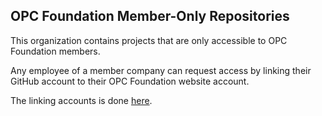 ## OPC Foundation Member-Only Repositories
This organization contains projects that are only accessible to OPC Foundation members.  

Any employee of a member company can request access by linking their GitHub account to their OPC Foundation website account. 

The linking accounts is done [here](https://opcf-members.github.io/Help/).
